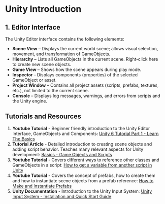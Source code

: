 # Unity Introduction

## 1. Editor Interface

The Unity Editor interface contains the following elements:

- **Scene View** – Displays the current world scene; allows visual selection, movement, and transformation of GameObjects.
- **Hierarchy** – Lists all GameObjects in the current scene. Right-click here to create new scene objects.
- **Game View** – Shows how the scene appears during play mode.
- **Inspector** – Displays components (properties) of the selected GameObject or asset.
- **Project Window** – Contains all project assets (scripts, prefabs, textures, etc.), not limited to the current scene.
- **Console** – Displays log messages, warnings, and errors from scripts and the Unity engine.

## Tutorials and Resources

1.	**Youtube Tutorial** - Beginner friendly introduction to the Unity Editor Interface, GameObjects and Components: [Unity 6 Tutorial Part 1 - Learn The Basics](https://www.youtube.com/watch?v=HwI90YLqMaY&list=PLZ1b66Z1KFKhO7R6Q588cdWxdnVxpPmA8&index=2)
2.	**Tutorial Article** - Detailed introduction to creating scene objects and adding script behavior. Teaches many relevant aspects for Unity development: [Basics - Game Objects and Scripts](https://catlikecoding.com/unity/tutorials/basics/game-objects-and-scripts/)
3.	**Youtube Tutorial** - Covers different ways to reference other classes and GameObjects in a script: [How to get a variable from another script in Unity](https://www.youtube.com/watch?v=2pCkInvkwZ0)
4.	**Youtube Tutorial** - Covers the concept of prefabs, how to create them and how to instantiate scene objects from a prefab reference: [How to Make and Instantiate Prefabs](https://www.youtube.com/watch?v=IfcCXVXjLNM)
5.	**Unity Documentation** - Introduction to the Unity Input System: [Unity Input System - Installation and Quick Start Guide](https://docs.unity3d.com/Packages/com.unity.inputsystem@1.14/manual/index.html)
